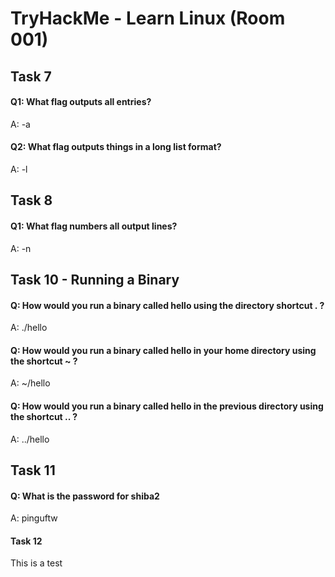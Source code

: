 #  TryHackMe - Learn Linux (Room 001)

## Task 7

#### Q1: What flag outputs all entries?

A: -a

#### Q2: What flag outputs things in a long list format?

A: -l

## Task 8

#### Q1: What flag numbers all output lines?

A: -n

## Task 10 - Running a  Binary

#### Q: How would you run a binary called hello using the directory shortcut . ?

A: ./hello

#### Q: How would you run a binary called hello in your home directory using the shortcut ~ ?

A: ~/hello

#### Q: How would you run a binary called hello in the previous directory using the shortcut .. ?

A: ../hello

## Task 11

#### Q: What is the password for shiba2

A: pinguftw

#### Task 12

This is a test